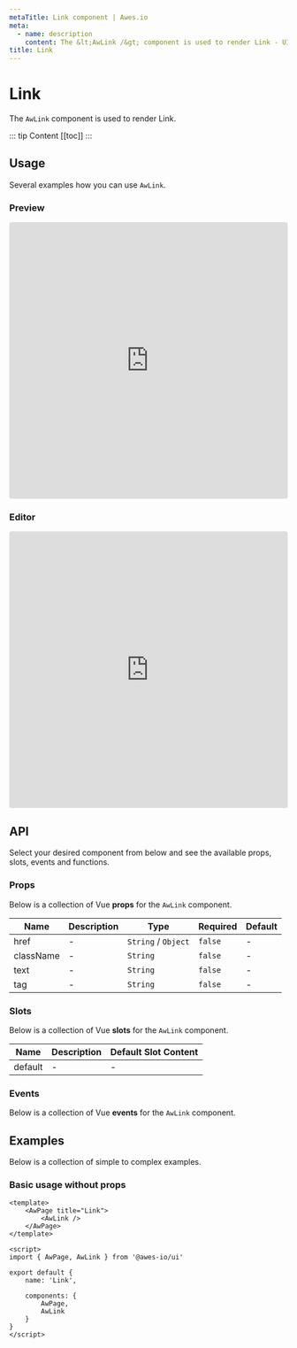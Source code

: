 ```yaml
---
metaTitle: Link сomponent | Awes.io
meta:
  - name: description
    content: The &lt;AwLink /&gt; component is used to render Link - UI Vue component for Awes.io.
title: Link
---
```

# Link

The `AwLink` component is used to render Link.

::: tip Content
[[toc]]
:::

## Usage
Several examples how you can use `AwLink`.

### Preview
<iframe
     src='https://codesandbox.io/embed/github/awes-io/client/tree/master/examples/basic-ui?autoresize=1&fontsize=14&hidenavigation=1&initialpath=%2Faw-link&module=%2Fpages%2Faw-link.vue&theme=dark&view=preview'
     style='width:100%; height:500px; border:0; border-radius: 4px; overflow:hidden;'
     title='basic-ui'
     allow='geolocation; microphone; camera; midi; vr; accelerometer; gyroscope; payment; ambient-light-sensor; encrypted-media; usb'
     sandbox='allow-modals allow-forms allow-popups allow-scripts allow-same-origin'
   ></iframe>

### Editor
<iframe
     src='https://codesandbox.io/embed/github/awes-io/client/tree/master/examples/basic-ui?autoresize=1&fontsize=14&hidenavigation=1&initialpath=%2Faw-link&module=%2Fpages%2Faw-link.vue&theme=dark&view=editor'
     style='width:100%; height:500px; border:0; border-radius: 4px; overflow:hidden;'
     title='basic-ui'
     allow='geolocation; microphone; camera; midi; vr; accelerometer; gyroscope; payment; ambient-light-sensor; encrypted-media; usb'
     sandbox='allow-modals allow-forms allow-popups allow-scripts allow-same-origin'
   ></iframe>

## API
Select your desired component from below and see the available props, slots, events and functions.

### Props
Below is a collection of Vue **props** for the `AwLink` component.
<!-- @vuese:AwLink:props:start -->
|Name|Description|Type|Required|Default|
|---|---|---|---|---|
|href|-|`String` /  `Object`|`false`|-|
|className|-|`String`|`false`|-|
|text|-|`String`|`false`|-|
|tag|-|`String`|`false`|-|

<!-- @vuese:AwLink:props:end -->


### Slots
Below is a collection of Vue **slots** for the `AwLink` component.
<!-- @vuese:AwLink:slots:start -->
|Name|Description|Default Slot Content|
|---|---|---|
|default|-|-|

<!-- @vuese:AwLink:slots:end -->



### Events
Below is a collection of Vue **events** for the `AwLink` component.
<!-- @vuese:AwLink:events:start -->

<!-- @vuese:AwLink:events:end -->
## Examples
Below is a collection of simple to complex examples.

### Basic usage without props
```vue
<template>
    <AwPage title="Link">
        <AwLink />
    </AwPage>
</template>

<script>
import { AwPage, AwLink } from '@awes-io/ui'

export default {
    name: 'Link',

    components: {
        AwPage,
        AwLink
    }
}
</script>

```

